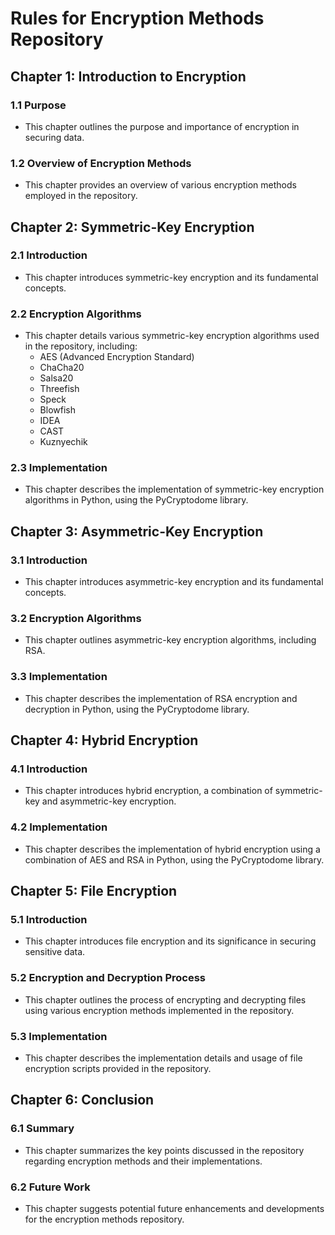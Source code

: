 # Rules for Encryption Methods Repository

## Chapter 1: Introduction to Encryption
### 1.1 Purpose
- This chapter outlines the purpose and importance of encryption in securing data.

### 1.2 Overview of Encryption Methods
- This chapter provides an overview of various encryption methods employed in the repository.

## Chapter 2: Symmetric-Key Encryption
### 2.1 Introduction
- This chapter introduces symmetric-key encryption and its fundamental concepts.

### 2.2 Encryption Algorithms
- This chapter details various symmetric-key encryption algorithms used in the repository, including:
  - AES (Advanced Encryption Standard)
  - ChaCha20
  - Salsa20
  - Threefish
  - Speck
  - Blowfish
  - IDEA
  - CAST
  - Kuznyechik

### 2.3 Implementation
- This chapter describes the implementation of symmetric-key encryption algorithms in Python, using the PyCryptodome library.

## Chapter 3: Asymmetric-Key Encryption
### 3.1 Introduction
- This chapter introduces asymmetric-key encryption and its fundamental concepts.

### 3.2 Encryption Algorithms
- This chapter outlines asymmetric-key encryption algorithms, including RSA.

### 3.3 Implementation
- This chapter describes the implementation of RSA encryption and decryption in Python, using the PyCryptodome library.

## Chapter 4: Hybrid Encryption
### 4.1 Introduction
- This chapter introduces hybrid encryption, a combination of symmetric-key and asymmetric-key encryption.

### 4.2 Implementation
- This chapter describes the implementation of hybrid encryption using a combination of AES and RSA in Python, using the PyCryptodome library.

## Chapter 5: File Encryption
### 5.1 Introduction
- This chapter introduces file encryption and its significance in securing sensitive data.

### 5.2 Encryption and Decryption Process
- This chapter outlines the process of encrypting and decrypting files using various encryption methods implemented in the repository.

### 5.3 Implementation
- This chapter describes the implementation details and usage of file encryption scripts provided in the repository.

## Chapter 6: Conclusion
### 6.1 Summary
- This chapter summarizes the key points discussed in the repository regarding encryption methods and their implementations.

### 6.2 Future Work
- This chapter suggests potential future enhancements and developments for the encryption methods repository.
